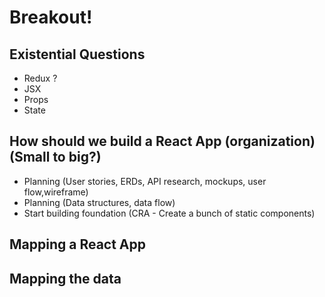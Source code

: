 # Breakout!

## Existential Questions

- Redux ?
- JSX
- Props
- State

## How should we build a React App (organization) (Small to big?)

- Planning (User stories, ERDs, API research, mockups, user flow,wireframe)
- Planning (Data structures, data flow)
- Start building foundation (CRA - Create a bunch of static components)

## Mapping a React App

## Mapping the data
